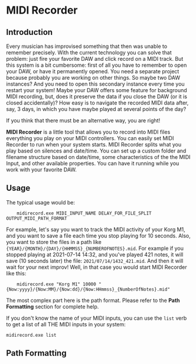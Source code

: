 # MIDI Recorder

## Introduction

Every musician has improvised something that then was unable to remember precisely. With the current technology you can solve that problem: just fire your favorite DAW and click record on a MIDI track. But this system is a bit cumbersome: first of all you have to remember to open your DAW, or have it permanently opened. You need a separate project because probably you are working on other things. So maybe two DAW instances? And you need to open this secondary instance every time you restart your system! Maybe your DAW offers some feature for background MIDI recording, but, does it preserve the data if you close the DAW (or it is closed accidentally)? How easy is to navigate the recorded MIDI data after, say, 3 days, in which you have maybe played at several points of the day?

If you think that there must be an alternative way, you are right!

**MIDI Recorder** is a little tool that allows you to record into MIDI files everything you play on your MIDI controllers. You can easily set MIDI Recorder to run when your system starts. MIDI Recorder splits what you play based on silences and date/time. You can set up a custom folder and filename structure based on date/time, some characteristics of the the MIDI Input, and other available properties. You can have it running while you work with your favorite DAW.

## Usage

The typical usage would be:
```
    midirecord.exe MIDI_INPUT_NAME DELAY_FOR_FILE_SPLIT OUTPUT_MIDI_PATH_FORMAT
```

For example, let's say you want to track the MIDI activity of your Korg M1, and you want to save a file each time you stop playing for 10 seconds. Also, you want to store the files in a path like `{YEAR}/{MONTH}/{DAY}/{HHMMSS}_{NUMBEROFNOTES}.mid`. For example if you stopped playing at 2021-07-14 14:32, and you've played 421 notes, it will save (10 seconds later) the file: `2021/07/14/1432_421.mid`. And then it will wait for your next improv! Well, in that case you would start MIDI Recorder like this:

```
    midirecord.exe "Korg M1" 10000 "{Now:yyyy}/{Now:MM}/{Now:dd}/{Now:HHmmss}_{NumberOfNotes}.mid"
```

The most complex part here is the path format. Please refer to the **Path Formatting** section for complete help.

If you don't know the name of your MIDI inputs, you can use the `list` verb to get a list of all THE MIDI inputs in your system:

```
midirecord.exe list
```

## Path Formatting

